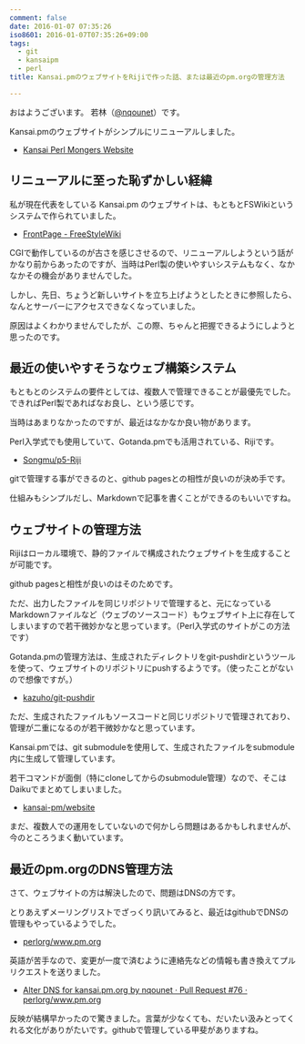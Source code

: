 ```yaml
---
comment: false
date: 2016-01-07 07:35:26
iso8601: 2016-01-07T07:35:26+09:00
tags:
  - git
  - kansaipm
  - perl
title: Kansai.pmのウェブサイトをRijiで作った話、または最近のpm.orgの管理方法

---
```


<p>おはようございます。
若林（<a href="https://twitter.com/nqounet">@nqounet</a>）です。</p>

<p>Kansai.pmのウェブサイトがシンプルにリニューアルしました。</p>

<ul>
<li><a href="http://kansai.pm.org/">Kansai Perl Mongers Website</a></li>
</ul>



<h2>リニューアルに至った恥ずかしい経緯</h2>

<p>私が現在代表をしている Kansai.pm のウェブサイトは、もともとFSWikiというシステムで作られていました。</p>

<ul>
<li><a href="http://fswiki.osdn.jp/cgi-bin/wiki.cgi">FrontPage - FreeStyleWiki</a></li>
</ul>

<p>CGIで動作しているのが古さを感じさせるので、リニューアルしようという話がかなり前からあったのですが、当時はPerl製の使いやすいシステムもなく、なかなかその機会がありませんでした。</p>

<p>しかし、先日、ちょうど新しいサイトを立ち上げようとしたときに参照したら、なんとサーバーにアクセスできなくなっていました。</p>

<p>原因はよくわかりませんでしたが、この際、ちゃんと把握できるようにしようと思ったのです。</p>

<h2>最近の使いやすそうなウェブ構築システム</h2>

<p>もともとのシステムの要件としては、複数人で管理できることが最優先でした。できればPerl製であればなお良し、という感じです。</p>

<p>当時はあまりなかったのですが、最近はなかなか良い物があります。</p>

<p>Perl入学式でも使用していて、Gotanda.pmでも活用されている、Rijiです。</p>

<ul>
<li><a href="https://github.com/Songmu/p5-Riji">Songmu/p5-Riji</a></li>
</ul>

<p>gitで管理する事ができるのと、github pagesとの相性が良いのが決め手です。</p>

<p>仕組みもシンプルだし、Markdownで記事を書くことができるのもいいですね。</p>

<h2>ウェブサイトの管理方法</h2>

<p>Rijiはローカル環境で、静的ファイルで構成されたウェブサイトを生成することが可能です。</p>

<p>github pagesと相性が良いのはそのためです。</p>

<p>ただ、出力したファイルを同じリポジトリで管理すると、元になっているMarkdownファイルなど（ウェブのソースコード）もウェブサイト上に存在してしまいますので若干微妙かなと思っています。（Perl入学式のサイトがこの方法です）</p>

<p>Gotanda.pmの管理方法は、生成されたディレクトリをgit-pushdirというツールを使って、ウェブサイトのリポジトリにpushするようです。（使ったことがないので想像ですが。）</p>

<ul>
<li><a href="https://github.com/kazuho/git-pushdir">kazuho/git-pushdir</a></li>
</ul>

<p>ただ、生成されたファイルもソースコードと同じリポジトリで管理されており、管理が二重になるのが若干微妙かなと思っています。</p>

<p>Kansai.pmでは、git submoduleを使用して、生成されたファイルをsubmodule内に生成して管理しています。</p>

<p>若干コマンドが面倒（特にcloneしてからのsubmodule管理）なので、そこはDaikuでまとめてしまいました。</p>

<ul>
<li><a href="https://github.com/kansai-pm/website">kansai-pm/website</a></li>
</ul>

<p>まだ、複数人での運用をしていないので何かしら問題はあるかもしれませんが、今のところうまく動いています。</p>

<h2>最近のpm.orgのDNS管理方法</h2>

<p>さて、ウェブサイトの方は解決したので、問題はDNSの方です。</p>

<p>とりあえずメーリングリストでざっくり訊いてみると、最近はgithubでDNSの管理もやっているようでした。</p>

<ul>
<li><a href="https://github.com/perlorg/www.pm.org">perlorg/www.pm.org</a></li>
</ul>

<p>英語が苦手なので、変更が一度で済むように連絡先などの情報も書き換えてプルリクエストを送りました。</p>

<ul>
<li><a href="https://github.com/perlorg/www.pm.org/pull/76">Alter DNS for kansai.pm.org by nqounet · Pull Request #76 · perlorg/www.pm.org</a></li>
</ul>

<p>反映が結構早かったので驚きました。言葉が少なくても、だいたい汲みとってくれる文化がありがたいです。githubで管理している甲斐がありますね。</p>
    	